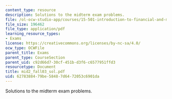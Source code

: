 ```yaml
---
content_type: resource
description: Solutions to the midterm exam problems.
file: /ol-ocw-studio-app/courses/15-501-introduction-to-financial-and-managerial-accounting-spring-2004/6278388479be58487d6472053c6901da_mid2_fall03_sol.pdf
file_size: 196462
file_type: application/pdf
learning_resource_types:
- Exams
license: https://creativecommons.org/licenses/by-nc-sa/4.0/
ocw_type: OCWFile
parent_title: Exams
parent_type: CourseSection
parent_uid: c92d66d7-30cf-451b-d3f6-c6577951ffd3
resourcetype: Document
title: mid2_fall03_sol.pdf
uid: 62783884-79be-5848-7d64-72053c6901da
---
```

Solutions to the midterm exam problems.